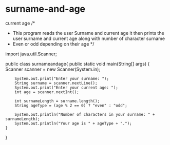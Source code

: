 # surname-and-age
current age
/*
 * This program reads the user Surname and current age it then prints the user surname and current age along with number of character surname
 * Even or odd depending on their age 
 */

import java.util.Scanner;

public class surnameandage{
    public static void main(String[] args) {
        Scanner scanner = new Scanner(System.in);

        System.out.print("Enter your surname: ");
        String surname = scanner.nextLine();
        System.out.print("Enter your current age: ");
        int age = scanner.nextInt();

        int surnameLength = surname.length();
        String ageType = (age % 2 == 0) ? "even" : "odd";

        System.out.println("Number of characters in your surname: " + surnameLength);
        System.out.println("Your age is " + ageType + ".");
    }
}
